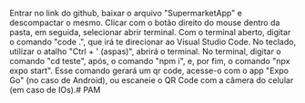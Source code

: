 Entrar no link do github, baixar o arquivo "SupermarketApp" e descompactar o mesmo.
Clicar com o botão direito do mouse dentro da pasta, em seguida, selecionar abrir terminal.
Com o terminal aberto, digitar o comando "code .", que irá te direcionar ao Visual Studio Code.
No teclado, utilizar o atalho "Ctrl + ' (aspas)", abrirá o terminal.
No terminal, digitar o comando "cd teste", após, o comando "npm i", e, por fim, o comando "npx expo start".
Esse comando gerará um qr code, acesse-o com o app "Expo Go" (no caso de Android), ou escaneie o QR Code com a câmera do celular (em caso de IOs).# PAM
